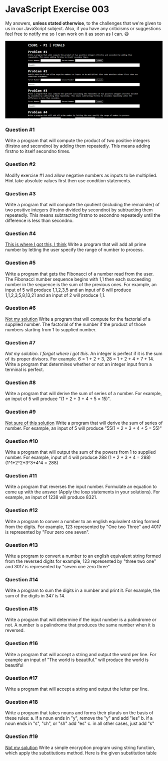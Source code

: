 # JavaScript Exercise 003
My answers, **unless stated otherwise**, to the challenges that we're given to us in our JavaScript subject. Also, if you have any criticisms or suggestions feel free to notify me so I can work on it as soon as I can. :smiley: 

![Screenshot](screenshot.PNG)

### Question #1
Write a program that will compute the product of two positive integers (firstno and secondno) by adding them repeatedly. This means adding firstno to itself secondno times.

### Question #2
Modify exercise #1 and allow negative numbers as inputs to be multiplied. Hint take absolute values first then use condition statements.

### Question #3
Write a program that will compute the qoutient (including the remainder) of two positive integers (firstno divided by secondno) by subtracting them repeatedly. This means subtracting firstno to secondno repeatedly until the difference is less than secondno.

### Question #4
[This is where I got this, I think](https://stackoverflow.com/questions/46490253/printing-prime-numbers-between-a-range-from-slider-input)
Write a program that will add all prime number by letting the user specify the range of number to process.

### Question #5
Write a program that gets the Fibonacci of a number read from the user. The Fibonacci number sequence begins with 1,1 then each succeeding number in the sequence is the sum of the previous ones. For example, an input of 5 will produce 1,1,2,3,5 and an input of 8 will produce 1,1,2,3,5,8,13,21 and an input of 2 will produce 1,1.

### Question #6
[Not my solution](https://medium.freecodecamp.org/how-to-factorialize-a-number-in-javascript-9263c89a4b38)
Write a program that will compute for the factorial of a supplied number. The factorial of the number if the product of those numbers starting from 1 to supplied number.

### Question #7
*Not my solution. I forgot where i got this.*
An integer is perfect if it is the sum of its proper divisors. For example. 6 = 1 + 2 + 3, 28 = 1 + 2 + 4 + 7 + 14. Write a program that determines whether or not an integer input from a terminal is perfect.

### Question #8
Write a program that will derive the sum of series of a number. For example, an input of 5 will produce "(1 + 2 + 3 + 4 + 5 = 15)".

### Question #9
[Not sure of this solution](https://www.quora.com/If-1-11-2-22-3-33-4-44-5-55-6-66-7-77-then-11)
Write a program that will derive the sum of series of number. For example, an input of 5 will produce "55(1 + 2 + 3 + 4 + 5 = 55)"

### Question #10
Write a program that will output the sum of the powers from 1 to supplied number. For example, input of 4 will produce 288 (1 + 2 + 3 + 4 = 288) (1^1+2^2+3^3+4^4 = 288)

### Question #11
Write a program that reverses the input number. Formulate an equation to come up with the answer (Apply the loop statements in your solutions). For example, an input of 1238 will produce 8321.

### Question #12
Write a program to conver a number to an english equivalent string formed from the digits. For example, 123 represented by "One two Three" and 4017 is represented by "Four zero one seven".

### Question #13
Write a program to convert a number to an english equivalent string formed from the reversed digits for example, 123 represented by "three two one" and 3017 is represented by "seven one zero three"

### Question #14
Write a program to sum the digits in a number and print it. For example, the sum of the digits in 347 is 14.

### Question #15
Write a program that will determine if the input number is a palindrome or not. A number is a palindrome that produces the same number when it is reversed.

### Question #16
Write a program that will accept a string and output the word per line. For example an input of "The world is beautiful." will produce
the
world
is
beautiful

### Question #17
Write a program that will accept a string and output the letter per line.

### Question #18
Write a program that takes nouns and forms their plurals on the basis of these rules: a. if a noun ends in "y", remove the "y" and add "ies" b. if a noun ends in "s", "ch", or "sh" add "es" c. in all other cases, just add "s"

### Question #19
[Not my solution](https://medium.com/@TimSeverien/substitution-cipher-in-javascript-d530eb2d923d)
Write a simple encryption program using string function, which apply the substitutions method. Here is the given substitution table